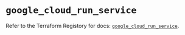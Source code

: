 # `google_cloud_run_service`

Refer to the Terraform Registory for docs: [`google_cloud_run_service`](https://www.terraform.io/docs/providers/google/r/cloud_run_service).

